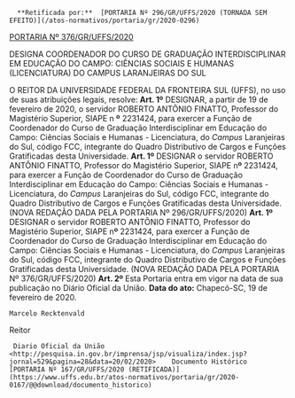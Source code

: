       **Retificada por:**  [PORTARIA Nº 296/GR/UFFS/2020 (TORNADA SEM EFEITO)](/atos-normativos/portaria/gr/2020-0296) 

  [PORTARIA Nº 376/GR/UFFS/2020](/atos-normativos/portaria/gr/2020-0376) 

   DESIGNA COORDENADOR DO CURSO DE GRADUAÇÃO INTERDISCIPLINAR EM EDUCAÇÃO DO CAMPO: CIÊNCIAS SOCIAIS E HUMANAS (LICENCIATURA) DO CAMPUS LARANJEIRAS DO SUL  

 O REITOR DA UNIVERSIDADE FEDERAL DA FRONTEIRA SUL (UFFS), no uso de suas atribuições legais, resolve:   **Art. 1º**  DESIGNAR, a partir de 19 de fevereiro de 2020, o servidor ROBERTO ANTÔNIO FINATTO, Professor do Magistério Superior, SIAPE n **º**  2231424, para exercer a Função de Coordenador do Curso de Graduação Interdisciplinar em Educação do Campo: Ciências Sociais e Humanas - Licenciatura, do *Campus*  Laranjeiras do Sul, código FCC, integrante do Quadro Distributivo de Cargos e Funções Gratificadas desta Universidade. **Art. 1º** DESIGNAR o servidor ROBERTO ANTÔNIO FINATTO, Professor do Magistério Superior, SIAPE n**º** 2231424, para exercer a Função de Coordenador do Curso de Graduação Interdisciplinar em Educação do Campo: Ciências Sociais e Humanas - Licenciatura, do *Campus* Laranjeiras do Sul, código FCC, integrante do Quadro Distributivo de Cargos e Funções Gratificadas desta Universidade. (NOVA REDAÇÃO DADA PELA PORTARIA Nº 296/GR/UFFS/2020)   **Art. 1º** DESIGNAR o servidor ROBERTO ANTÔNIO FINATTO, Professor do Magistério Superior, SIAPE n**º** 2231424, para exercer a Função de Coordenador do Curso de Graduação Interdisciplinar em Educação do Campo: Ciências Sociais e Humanas - Licenciatura, do *Campus* Laranjeiras do Sul, código FCC, integrante do Quadro Distributivo de Cargos e Funções Gratificadas desta Universidade. (NOVA REDAÇÃO DADA PELA PORTARIA Nº 376/GR/UFFS/2020)   **Art. 2º**  Esta Portaria entra em vigor na data de sua publicação no Diário Oficial da União.        **Data do ato:** Chapecó-SC, 19 de fevereiro de 2020.   
 

    Marcelo Recktenvald   
 Reitor 

     Diario Oficial da União <http://pesquisa.in.gov.br/imprensa/jsp/visualiza/index.jsp?jornal=529&pagina=28&data=20/02/2020>    Documento Histórico  [PORTARIA Nº 167/GR/UFFS/2020 (RETIFICADA)](https://www.uffs.edu.br/atos-normativos/portaria/gr/2020-0167/@@download/documento_historico)     
      